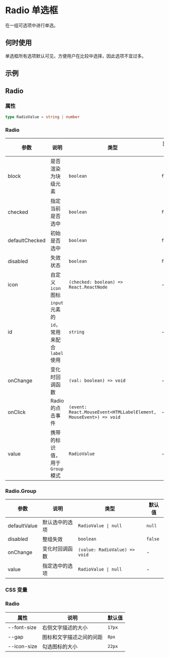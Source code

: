# Radio 单选框

在一组可选项中进行单选。

## 何时使用

单选框所有选项默认可见，方便用户在比较中选择，因此选项不宜过多。

## 示例

<code src="./demos/demo1.tsx"></code>

<code src="./demos/demo2.tsx"></code>

## Radio

### 属性

```ts | pure
type RadioValue = string | number
```

### Radio

| 参数 | 说明 | 类型 | 默认值 |
| --- | --- | --- | --- |
| block | 是否渲染为块级元素 | `boolean` | `false` |
| checked | 指定当前是否选中 | `boolean` | `false` |
| defaultChecked | 初始是否选中 | `boolean` | `false` |
| disabled | 失效状态 | `boolean` | `false` |
| icon | 自定义 `icon` 图标 | `(checked: boolean) => React.ReactNode` | - |
| id | `input` 元素的 `id`，常用来配合 `label` 使用 | `string` | - |
| onChange | 变化时回调函数 | `(val: boolean) => void` | - |
| onClick | Radio 的点击事件 | `(event: React.MouseEvent<HTMLLabelElement, MouseEvent>) => void` | - |
| value | 携带的标识值，用于 `Group` 模式 | `RadioValue` | - |

### Radio.Group

| 参数         | 说明           | 类型                          | 默认值  |
| ------------ | -------------- | ----------------------------- | ------- |
| defaultValue | 默认选中的选项 | `RadioValue \| null`          | `null`  |
| disabled     | 整组失效       | `boolean`                     | `false` |
| onChange     | 变化时回调函数 | `(value: RadioValue) => void` | -       |
| value        | 指定选中的选项 | `RadioValue \| null`          | -       |

### CSS 变量

### Radio

| 属性        | 说明                     | 默认值 |
| ----------- | ------------------------ | ------ |
| --font-size | 右侧文字描述的大小       | `17px` |
| --gap       | 图标和文字描述之间的间距 | `8px`  |
| --icon-size | 勾选图标的大小           | `22px` |
